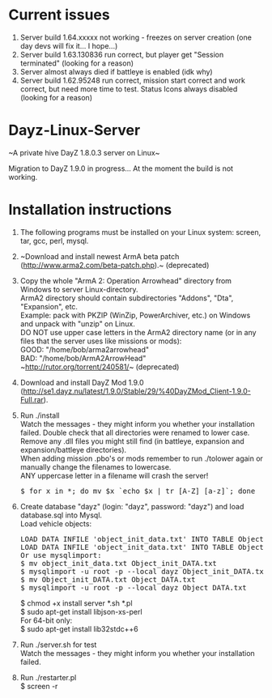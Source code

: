 Current issues
=================
1. Server build 1.64.xxxxx not working - freezes on server creation (one day devs will fix it... I hope...)
2. Server build 1.63.130836 run correct, but player get "Session terminated" (looking for a reason)
3. Server almost always died if battleye is enabled (idk why)
4. Server build 1.62.95248 run correct, mission start correct and work correct, but need more time to test. Status Icons always disabled (looking for a reason)

Dayz-Linux-Server
=================

~A private hive DayZ 1.8.0.3 server on Linux~

Migration to DayZ 1.9.0 in progress... At the moment the build is not working.

Installation instructions
=========================

1. The following programs must be installed on your Linux system: screen, tar, gcc, perl, mysql.

2. ~Download and install newest ArmA beta patch (http://www.arma2.com/beta-patch.php).~ (deprecated)

3. Copy the whole "ArmA 2: Operation Arrowhead" directory from Windows to server Linux-directory.<br>
   ArmA2 directory should contain subdirectories "Addons", "Dta", "Expansion", etc.<br>
   Example: pack with PKZIP (WinZip, PowerArchiver, etc.) on Windows and unpack with "unzip" on Linux.<br>
   DO NOT use upper case letters in the ArmA2 directory name (or in any files that the server uses 
   like missions or mods):<br>
   GOOD: "/home/bob/arma2arrowhead"<br>
   BAD:  "/home/bob/ArmA2ArrowHead"<br>
   ~http://rutor.org/torrent/240581/~ (deprecated)

3. Download and install DayZ Mod 1.9.0 (http://se1.dayz.nu/latest/1.9.0/Stable/29/%40DayZMod_Client-1.9.0-Full.rar).

4. Run ./install<br>
   Watch the messages - they might inform you whether your installation
   failed. Double check that all directories were renamed to lower case.
   Remove any .dll files you might still find (in battleye, expansion and
   expansion/battleye directories).<br>
   When adding mission .pbo's or mods remember to run ./tolower again or
   manually change the filenames to lowercase.<br> ANY uppercase letter in
   a filename will crash the server!<br>
   <pre>$ for x in *; do mv $x `echo $x | tr [A-Z] [a-z]`; done</pre>

5. Create database "dayz" (login: "dayz", password: "dayz") and load database.sql into Mysql.<br>
   Load vehicle objects:
   <pre>LOAD DATA INFILE 'object_init_data.txt' INTO TABLE Object_init_DATA;
   LOAD DATA INFILE 'object_init_data.txt' INTO TABLE Object_DATA;
   Or use mysqlimport:
   $ mv object_init_data.txt Object_init_DATA.txt
   $ mysqlimport -u root -p --local dayz Object_init_DATA.txt  
   $ mv Object_init_DATA.txt Object_DATA.txt
   $ mysqlimport -u root -p --local dayz Object_DATA.txt
   </pre>
   $ chmod +x install server *.sh *.pl<br>
   $ sudo apt-get install libjson-xs-perl<br>
   For 64-bit only:<br>
   $ sudo apt-get install lib32stdc++6 

6. Run ./server.sh for test<br>
   Watch the messages - they might inform you whether your installation failed.

7. Run ./restarter.pl<br>
   $ screen -r




